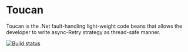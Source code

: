 # Toucan

Toucan is the .Net fault-handling light-weight code beans that allows the developer to write async-Retry strategy as thread-safe manner.

 [![Build status](https://ci.appveyor.com/api/projects/status/imt7dymt50346k5u?svg=true)](https://circleci.com/gh/erkinisci/toucan)
